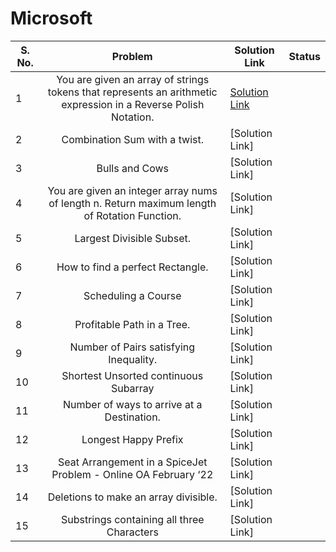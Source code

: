 # Microsoft

| S. No. | Problem | Solution Link | Status |
| ------ |:-------:| ------------ | ------ |
| 1 | You are given an array of strings tokens that represents an arithmetic expression in a Reverse Polish Notation. | [Solution Link](https://leetcode.com/problems/evaluate-reverse-polish-notation/submissions/869262397/) |  |
| 2 | Combination Sum with a twist. | [Solution Link] |  |
| 3 | Bulls and Cows | [Solution Link] |   |
| 4 | You are given an integer array nums of length n. Return maximum length of Rotation Function. | [Solution Link] |   |
| 5 | Largest Divisible Subset. | [Solution Link]|   |
| 6 | How to find a perfect Rectangle. | [Solution Link] |   |
| 7 | Scheduling a Course | [Solution Link] |   |
| 8 | Profitable Path in a Tree. | [Solution Link] |   |
| 9 | Number of Pairs satisfying Inequality. | [Solution Link] |   |
| 10 | Shortest Unsorted continuous Subarray | [Solution Link]|   |
| 11 | Number of ways to arrive at a Destination. | [Solution Link]|   |
| 12 | Longest Happy Prefix | [Solution Link] |   |
| 13 | Seat Arrangement in a SpiceJet Problem - Online OA February ‘22 | [Solution Link] |   |
| 14 | Deletions to make an array divisible. | [Solution Link] |   |
| 15 | Substrings containing all three Characters | [Solution Link] |   |


